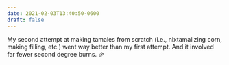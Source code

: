 ```yaml
---
date: 2021-02-03T13:40:50-0600
draft: false
---
```


My second attempt at making tamales from scratch (i.e., nixtamalizing corn, making filling, etc.) went way better than my first attempt. And it involved far fewer second degree burns. 🫔

